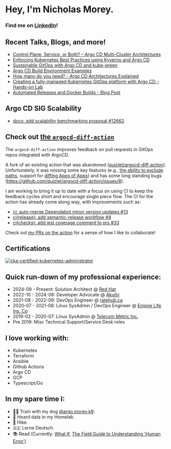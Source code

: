 # Hey, I'm Nicholas Morey.

### Find me on [LinkedIn](https://www.linkedin.com/in/nicholas-morey/)!

## Recent Talks, Blogs, and more!
- [Control Plane, Service, or Both? – Argo CD Multi-Cluster Architectures](https://youtu.be/vyaZv4yM3_o)
- [Enforcing Kubernetes Best Practices using Kyverno and Argo CD](https://akuity.io/blog/argo-cd-kyverno-best-practice-policies)
- [Sustainable GitOps with Argo CD and kube-green](https://akuity.io/blog/argo-cd-kube-green/)
- [Argo CD Build Environment Examples](https://akuity.io/blog/argo-cd-build-environment-examples/)
- [How many do you need? - Argo CD Architectures Explained](https://akuity.io/blog/argo-cd-architectures-explained/)
- [Creating a fully-managed Kubernetes GitOps platform with Argo CD - Hands-on Lab](https://github.com/morey-tech/managed-argocd-lab-template)
- [Automated Releases and Docker Builds - Blog Post](https://ratehub.github.io/engineering-blog/2022/06/19/rate-scrapers-workflows.html)

## Argo CD SIG Scalability
- [docs: add scalability benchmarking proposal #12662](https://github.com/argoproj/argo-cd/pull/12662)

## Check out [the `argocd-diff-action`](https://github.com/argocd-diff-action/argocd-diff-action)

The `argocd-diff-action` improves feedback on pull requests in GitOps repos integrated with ArgoCD.

A fork of an existing action that was abandoned ([quizlet/argocd-diff-action](https://github.com/quizlet/argocd-diff-action)). Unfortunately, it was missing some key features (e.g., [the ability to exclude paths](https://github.com/ratehub/argocd-diff-action/pull/1), support for [diffing Apps of Apps](https://github.com/argoproj/argo-cd/issues/4706)) and has some long standing bugs (https://github.com/quizlet/argocd-diff-action/issues/8).

I am working to bring it up to date with a focus on using CI to keep the feedback cycles short and encourage single piece flow. The CI for the action has already come along way, with improvements such as:
- [ci: auto-merge Dependabot minor version updates #13](https://github.com/ratehub/argocd-diff-action/pull/13)
- [ci(release): add semantic-release workflow #4](https://github.com/ratehub/argocd-diff-action/pull/4)
- [ci(checks): add jest coverage comment to prs #33](https://github.com/ratehub/argocd-diff-action/pull/33)

Check out [my PRs on the action](https://github.com/ratehub/argocd-diff-action/pulls?q=is%3Apr+author%3Amorey-tech+) for a sense of how I like to collaborate!

## Certifications
[![cka-certified-kubernetes-administrator](https://user-images.githubusercontent.com/4213435/183928214-d775ab88-2034-47b5-beba-2ec083462629.png)](https://www.credly.com/badges/c873f78e-5c00-490a-89c4-064fd39378cf/public_url)

## Quick run-down of my professional experience:
- 2024-09 - Present: Solution Architect @ [Red Hat](https://redhat.com)
- 2022-10 - 2024-08: Developer Advocate @ [Akuity](https://akuity.io)
- 2021-08 - 2022-09: DevOps Engineer @ [ratehub.ca](https://www.ratehub.ca/)
- 2020-07 - 2021-08: Linux SysAdmin / DevOps Engineer @ [Empire Life Ins. Co](https://www.empire.ca/)
- 2019-02 - 2020-07: Linux SysAdmin @ [Telecom Metric Inc.](https://telecommetric.com/)
- Pre 2019: Misc Technical Support/Service Desk roles

## I love working with:
- Kubernetes
- Terraform
- Ansible
- Github Actions
- Argo CD
- GCP
- Typescript/Go

## In my spare time I:
- 🐕‍🦺 Train with my dog [@argo.morey.k9](https://www.instagram.com/argo.morey.k9/).
- 💾 Hoard data in my Homelab.
- 🥾 Hike.
- 🇩🇪 Lerne Deutsch.
- 📚 Read (Currently: [What If](https://xkcd.com/what-if/), [The Field Guide to Understanding 'Human Error'](https://www.amazon.ca/Field-Guide-Understanding-Human-Error/dp/1472439058))
